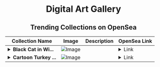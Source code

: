<div align="center">

# Digital Art Gallery

## Trending Collections on OpenSea

| Collection Name                       | Image                                                                                     | Description                       | OpenSea Link                                                                                          |
|---------------------------------------|-------------------------------------------------------------------------------------------|-----------------------------------|--------------------------------------------------------------------------------------------------------|
| **<details><summary>Black Cat in Wi...</summary>Black Cat in Witch Hat</details>** | ![Image](https://i.seadn.io/s/raw/files/1060221763a2ea824b5938c89d77b97a.jpg?w=500&auto=format?w=200&auto=format) |  | <details><summary>Link</summary>[Black Cat in Witch Hat](https://opensea.io/collection/black-cat-in-witch-hat)</details> |
| **<details><summary>Cartoon Turkey ...</summary>Cartoon Turkey With Pilgrim Hat</details>** | ![Image](https://i.seadn.io/s/raw/files/2053ce0726c69801098f055868acf59e.jpg?w=500&auto=format?w=200&auto=format) |  | <details><summary>Link</summary>[Cartoon Turkey With Pilgrim Hat](https://opensea.io/collection/cartoon-turkey-with-pilgrim-hat)</details> |

</div>